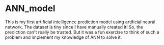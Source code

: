 # ANN_model
This is my first artificial intelligence prediction model using artificial neural network.
The dataset is tiny since I have manually created it! So, the prediction can't really be trusted. But it was a fun exercise to think of such a problem and implement my knowledge of ANN to solve it.
